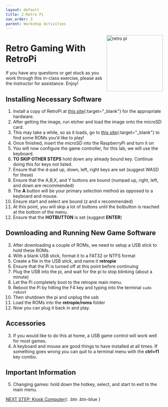 ```yaml
---
layout: default
title: 2-Retro Pi
nav_order: 3
parent: Workshop Activities
---
```


<img src="images/act-2/logo-2.png" alt="retro pi" style="float:right;width:180px;">

# Retro Gaming With RetroPi
If you have any questions or get stuck as you work through this in-class exercise, please ask the instructor for assistance. Enjoy!

## Installing Necessary Software
1.  Install a copy of RetroPi at [this site](https://retropie.org.uk/download/){:target="_blank"} for the appropriate hardware.
2.  After getting the image, run etcher and load the image onto the microSD card.
3.  This may take a while, so as it loads, go to [this site](https://www.downloadroms.io/){:target="_blank"} to find some ROMs you’d like to play!
4.  Once finished, insert the microSD into the RaspberryPi and turn it on
5.  You will now configure the game controller, for this lab, we will use the keyboard.
6.  **TO SKIP OTHER STEPS** hold down any already bound key. Continue doing this for keys not listed.
7.  Ensure that the d-pad up, down, left, right keys are set (suggest WASD for these)
8.  Ensure that the A,B,X, and Y buttons are bound (numpad up, right, left, and down are recommended)
9.  The **A** button will be your primary selection method as opposed to a keyboard and mouse.
0.  Ensure start and select are bound (z and x recommended)
1.  At this point, you will skip a lot of buttons until the botbutton is reached at the bottom of the menu.
2.  Ensure that the **HOTBUTTON** is set (suggest **ENTER**)

## Downloading and Running New Game Software
3.  After downloading a couple of ROMs, we need to setup a USB stick to hold these ROMs.
4.  With a blank USB stick, format it to a FAT32 or NTFS format
5.  Create a file in the USB stick, and name it **retropie**
6.  Ensure that the Pi is turned off at this point before continuing
7.  Plug the USB into the pi, and wait for the pi to stop blinking (about a minute)
8.  Let the Pi completely boot to the retropie main menu.
9.  Reboot the Pi by hitting the F4 key and typing into the terminal `sudo reboot`
0.  Then shutdown the pi and unplug the usb
1.  Load the ROMs into the **retropie/roms** folder
2.  Now you can plug it back in and play.

## Accessories
3.  If you would like to do this at home, a USB game control will work well for most games.
4.  A keyboard and mouse are good things to have installed at all times. If something goes wrong you can quit to a terminal menu with the **ctrl+f1** key combo.

## Important Information
5.  Changing games: hold down the hotkey, select, and start to exit to the main menu.

[NEXT STEP: Kiosk Computer](act-3.html){: .btn .btn-blue }
